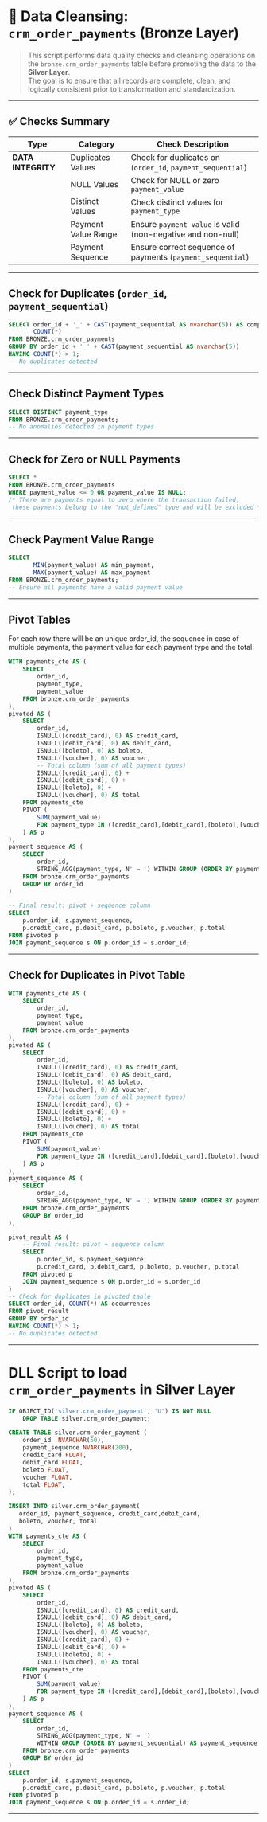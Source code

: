 # 🧹 Data Cleansing: `crm_order_payments` (Bronze Layer)

> This script performs data quality checks and cleansing operations on the `bronze.crm_order_payments` table before promoting the data to the **Silver Layer**.  
> The goal is to ensure that all records are complete, clean, and logically consistent prior to transformation and standardization.

---

## ✅ Checks Summary

| Type               | Category                | Check Description                                            |
|--------------------|-------------------------|------------------------------------------------------------- |
| **DATA INTEGRITY** | Duplicates Values       | Check for duplicates on (`order_id`, `payment_sequential`)    |
|                    | NULL Values             | Check for NULL or zero `payment_value`                       |
|                    | Distinct Values         | Check distinct values for `payment_type`                      |
|                    | Payment Value Range     | Ensure `payment_value` is valid (non-negative and non-null)   |
|                    | Payment Sequence        | Ensure correct sequence of payments (`payment_sequential`)    |

---

## Check for Duplicates (`order_id`, `payment_sequential`)

```sql
SELECT order_id + '_' + CAST(payment_sequential AS nvarchar(5)) AS composite_key,
       COUNT(*)
FROM BRONZE.crm_order_payments
GROUP BY order_id + '_' + CAST(payment_sequential AS nvarchar(5))
HAVING COUNT(*) > 1;
-- No duplicates detected
```
---

## Check Distinct Payment Types

```sql
SELECT DISTINCT payment_type
FROM BRONZE.crm_order_payments;
-- No anomalies detected in payment types
```
---

## Check for Zero or NULL Payments
```sql
SELECT * 
FROM BRONZE.crm_order_payments
WHERE payment_value <= 0 OR payment_value IS NULL;
/* There are payments equal to zero where the transaction failed,
 these payments belong to the "not_defined" type and will be excluded */
```
---

## Check Payment Value Range
```sql
SELECT 
       MIN(payment_value) AS min_payment,
       MAX(payment_value) AS max_payment
FROM BRONZE.crm_order_payments;
-- Ensure all payments have a valid payment value
```
---

## Pivot Tables
For each row there will be an unique order_id,
	the sequence in case of multiple payments, the payment value for each payment type
	and the total.
	
```sql
WITH payments_cte AS (
    SELECT 
        order_id,
        payment_type,
        payment_value
    FROM bronze.crm_order_payments
),
pivoted AS (
    SELECT 
        order_id,
        ISNULL([credit_card], 0) AS credit_card,
        ISNULL([debit_card], 0) AS debit_card,
        ISNULL([boleto], 0) AS boleto,
        ISNULL([voucher], 0) AS voucher,
        -- Total column (sum of all payment types)
        ISNULL([credit_card], 0) +
        ISNULL([debit_card], 0) +
        ISNULL([boleto], 0) +
        ISNULL([voucher], 0) AS total
    FROM payments_cte
    PIVOT (
        SUM(payment_value)
        FOR payment_type IN ([credit_card],[debit_card],[boleto],[voucher])
    ) AS p
),
payment_sequence AS (
    SELECT 
        order_id,
        STRING_AGG(payment_type, N' → ') WITHIN GROUP (ORDER BY payment_sequential) AS payment_sequence
    FROM bronze.crm_order_payments
    GROUP BY order_id
)

-- Final result: pivot + sequence column
SELECT 
    p.order_id, s.payment_sequence,
    p.credit_card, p.debit_card, p.boleto, p.voucher, p.total
FROM pivoted p
JOIN payment_sequence s ON p.order_id = s.order_id;
```
---

## Check for Duplicates in Pivot Table
```sql
WITH payments_cte AS (
    SELECT 
        order_id,
        payment_type,
        payment_value
    FROM bronze.crm_order_payments
),
pivoted AS (
    SELECT 
        order_id,
        ISNULL([credit_card], 0) AS credit_card,
        ISNULL([debit_card], 0) AS debit_card,
        ISNULL([boleto], 0) AS boleto,
        ISNULL([voucher], 0) AS voucher,
        -- Total column (sum of all payment types)
        ISNULL([credit_card], 0) +
        ISNULL([debit_card], 0) +
        ISNULL([boleto], 0) +
        ISNULL([voucher], 0) AS total
    FROM payments_cte
    PIVOT (
        SUM(payment_value)
        FOR payment_type IN ([credit_card],[debit_card],[boleto],[voucher])
    ) AS p
),
payment_sequence AS (
    SELECT 
        order_id,
        STRING_AGG(payment_type, N' → ') WITHIN GROUP (ORDER BY payment_sequential) AS payment_sequence
    FROM bronze.crm_order_payments
    GROUP BY order_id
),

pivot_result AS (
    -- Final result: pivot + sequence column
    SELECT 
        p.order_id, s.payment_sequence,
        p.credit_card, p.debit_card, p.boleto, p.voucher, p.total
    FROM pivoted p
    JOIN payment_sequence s ON p.order_id = s.order_id
)
-- Check for duplicates in pivoted table
SELECT order_id, COUNT(*) AS occurrences
FROM pivot_result
GROUP BY order_id
HAVING COUNT(*) > 1;
-- No duplicates detected
```
---

# DLL Script to load `crm_order_payments` in Silver Layer
```sql
IF OBJECT_ID('silver.crm_order_payment', 'U') IS NOT NULL
	DROP TABLE silver.crm_order_payment;

CREATE TABLE silver.crm_order_payment (
    order_id  NVARCHAR(50),
    payment_sequence NVARCHAR(200),
    credit_card FLOAT,
    debit_card FLOAT,
    boleto FLOAT,
    voucher FLOAT,
    total FLOAT,
);

INSERT INTO silver.crm_order_payment(
   order_id, payment_sequence, credit_card,debit_card,
   boleto, voucher, total
)
WITH payments_cte AS (
    SELECT 
        order_id,
        payment_type,
        payment_value
    FROM bronze.crm_order_payments
),
pivoted AS (
    SELECT 
        order_id,
        ISNULL([credit_card], 0) AS credit_card,
        ISNULL([debit_card], 0) AS debit_card,
        ISNULL([boleto], 0) AS boleto,
        ISNULL([voucher], 0) AS voucher,
        ISNULL([credit_card], 0) +
        ISNULL([debit_card], 0) +
        ISNULL([boleto], 0) +
        ISNULL([voucher], 0) AS total
    FROM payments_cte
    PIVOT (
        SUM(payment_value)
        FOR payment_type IN ([credit_card],[debit_card],[boleto],[voucher])
    ) AS p
),
payment_sequence AS (
    SELECT 
        order_id,
        STRING_AGG(payment_type, N' → ') 
        WITHIN GROUP (ORDER BY payment_sequential) AS payment_sequence
    FROM bronze.crm_order_payments
    GROUP BY order_id
)
SELECT 
    p.order_id, s.payment_sequence,
    p.credit_card, p.debit_card, p.boleto, p.voucher, p.total
FROM pivoted p
JOIN payment_sequence s ON p.order_id = s.order_id;
```

---

